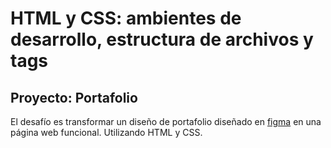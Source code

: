 # HTML y CSS: ambientes de desarrollo, estructura de archivos y tags


## Proyecto: Portafolio


El desafío es transformar un diseño de portafolio diseñado en [figma](https://www.figma.com/design/D464FfN417KSWJHIUVpMnX/Portafolio---Curso?node-id=0-1&t=zs5fJLAFL8j7T2ZF-0) en una página web funcional. Utilizando HTML y CSS.
